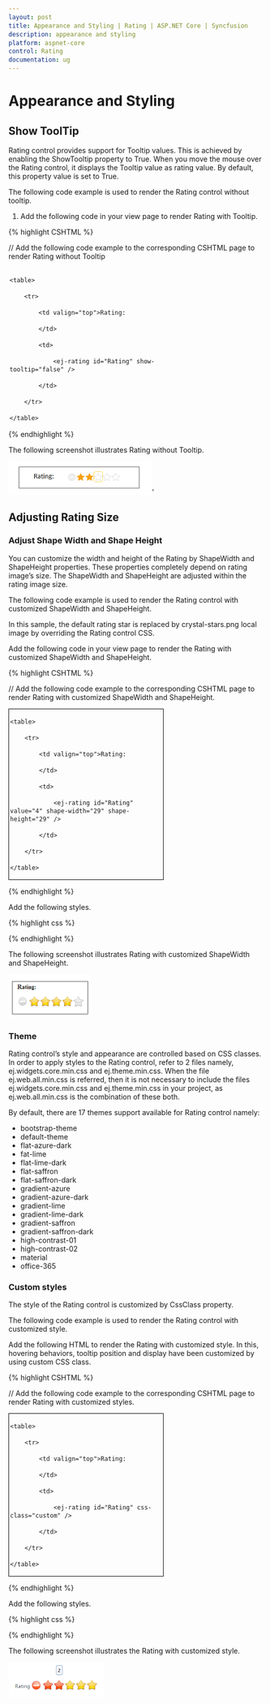 ```yaml
---
layout: post
title: Appearance and Styling | Rating | ASP.NET Core | Syncfusion
description: appearance and styling
platform: aspnet-core
control: Rating
documentation: ug
---
```


# Appearance and Styling

## Show ToolTip

Rating control provides support for Tooltip values. This is achieved by enabling the ShowTooltip property to True. When you move the mouse over the Rating control, it displays the Tooltip value as rating value. By default, this property value is set to True.

The following code example is used to render the Rating control without tooltip.

1. Add the following code in your view page to render Rating with Tooltip.

{% highlight CSHTML %}

// Add the following code example to the corresponding CSHTML page to render Rating without Tooltip

<div id="container" style="width: 300px; padding: 2px">

    <table>

        <tr>

            <td valign="top">Rating:

            </td>

            <td>
 
                <ej-rating id="Rating" show-tooltip="false" />

            </td>

        </tr>           

    </table>

</div>
{% endhighlight %}


The following screenshot illustrates Rating without Tooltip.

![](Appearance-and-Styling_images/Appearance-and-Styling_img1.png)' 

## Adjusting Rating Size

### Adjust Shape Width and Shape Height

You can customize the width and height of the Rating by ShapeWidth and ShapeHeight properties. These properties completely depend on rating image’s size. The ShapeWidth and ShapeHeight are adjusted within the rating image size.

The following code example is used to render the Rating control with customized ShapeWidth and ShapeHeight.

In this sample, the default rating star is replaced by crystal-stars.png local image by overriding the Rating control CSS.

Add the following code in your view page to render the Rating with customized ShapeWidth and ShapeHeight.

{% highlight CSHTML %}

// Add the following code example to the corresponding CSHTML page to render Rating with customized ShapeWidth and ShapeHeight.

<div id="container" style="border: 1px solid black; width: 300px; padding: 2px">

    <table>

        <tr>

            <td valign="top">Rating:

            </td>

            <td>
 
                <ej-rating id="Rating" value="4" shape-width="29" shape-height="29" />

            </td>

        </tr>

    </table>

</div>


{% endhighlight %}


Add the following styles.


{% highlight css %}

<style type="text/css">

	.e-rating

	{

		margin-top: -7px;

	}

	.e-rating.e-horizontal .e-shape-list, .e-rating.e-vertical .e-shape-list,

	.e-rating.e-horizontal .e-shape, .e-rating.e-vertical .e-shape, .e-rating.e-horizontal .e-ul,.e-rating.e-vertical .e-ul,.e-rating.e-horizontal .e-reset, .e-rating.e-vertical .e-reset 

	{

	height:28px;width:28px;

	background:url(images/crystal-stars.png) no-repeat;

	}

	.e-rating.e-horizontal .e-reset, .e-rating.e-vertical .e-reset 
	{

	background-position: 0 42px;

	margin-left: 2px;

	}

	.e-rating.e-horizontal .e-shape-list

	{

		background-position: 0 -56px;

	}

	.e-rating .e-shape.inactive
	 {

	background-position: 0 -56px;

	}

	.e-rating .e-shape.active 
	{

		background-position: 0 -112px;

	}

	.e-rating .e-shape.selected 
	{

		background-position: 0 -84px;

	}

</style>


{% endhighlight %}

The following screenshot illustrates Rating with customized ShapeWidth and ShapeHeight.

![](Appearance-and-Styling_images/Appearance-and-Styling_img2.png)

### Theme

Rating control’s style and appearance are controlled based on CSS classes. In order to apply styles to the Rating control, refer to 2 files namely, ej.widgets.core.min.css and ej.theme.min.css. When the file ej.web.all.min.css is referred, then it is not necessary to include the files ej.widgets.core.min.css and ej.theme.min.css in your project, as ej.web.all.min.css is the combination of these both. 

By default, there are 17 themes support available for Rating control namely:

* bootstrap-theme
* default-theme
* flat-azure-dark
* fat-lime
* flat-lime-dark
* flat-saffron
* flat-saffron-dark
* gradient-azure
* gradient-azure-dark
* gradient-lime
* gradient-lime-dark
* gradient-saffron
* gradient-saffron-dark
* high-contrast-01
* high-contrast-02
* material
* office-365

### Custom styles

The style of the Rating control is customized by CssClass property. 

The following code example is used to render the Rating control with customized style.

Add the following HTML to render the Rating with customized style. In this, hovering behaviors, tooltip position and display have been customized by using custom CSS class.

{% highlight CSHTML %}

// Add the following code example to the corresponding CSHTML page to render Rating with customized styles.

<div id="container" style="border: 1px solid black; width: 300px; padding: 2px">

    <table>

        <tr>

            <td valign="top">Rating:

            </td>

            <td>
 
                <ej-rating id="Rating" css-class="custom" />

            </td>

        </tr>             

    </table>

</div>


{% endhighlight %}


Add the following styles.


{% highlight css %}

<style type="text/css">

    .customCss 
	{

        margin-top: -7px;

    }
	.customCss.e-horizontal .e-shape-list, .e-rating.e-vertical .e-shape-list,

	.customCss.e-horizontal .e-shape, .e-rating.e-vertical .e-shape, .e-rating.e-horizontal .e-ul, .customCss.e-vertical .e-ul, .e-rating.e-horizontal .e-reset, .e-rating.e-vertical .e-reset 
	{

		height: 28px;

		width: 28px;

		background: url(../../Content/ej/default-theme/images/crystal-stars.png) no-repeat repeat;

	}
	.customCss.e-horizontal .e-reset, .customCss.e-vertical .e-reset 
	{

		background-position: -2px 113px;

		margin-left: 2px;

	}
	.customCss.e-horizontal .e-shape-list 
	{

		background-position: 0 -56px;

	}
	.customCss.e-horizontal .e-reset:hover 
	{

		background-position: 0 42px;

	}
	.customCss .e-shape.inactive 
	{

		background-position: 0 -84px;

	}
	.customCss .e-shape.active 
	{

		background-position: 0 -112px;

	}
	.customCss .e-shape.selected 
	{

		background-position: 0 -84px;

	}
    .customCss.e-tooltip 
	{

        background-color: white;

        border: 2px solid #b0c4de;

        color: black;

    }

</style>

{% endhighlight %}

The following screenshot illustrates the Rating with customized style.

![](Appearance-and-Styling_images/Appearance-and-Styling_img3.png)